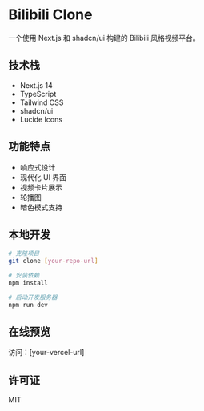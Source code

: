 # Bilibili Clone

一个使用 Next.js 和 shadcn/ui 构建的 Bilibili 风格视频平台。

## 技术栈

- Next.js 14
- TypeScript
- Tailwind CSS
- shadcn/ui
- Lucide Icons

## 功能特点

- 响应式设计
- 现代化 UI 界面
- 视频卡片展示
- 轮播图
- 暗色模式支持

## 本地开发

```bash
# 克隆项目
git clone [your-repo-url]

# 安装依赖
npm install

# 启动开发服务器
npm run dev
```

## 在线预览

访问：[your-vercel-url]

## 许可证

MIT

